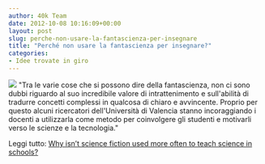 ```yaml
---
author: 40k Team
date: 2012-10-08 10:16:09+00:00
layout: post
slug: perche-non-usare-la-fantascienza-per-insegnare
title: "Perché non usare la fantascienza per insegnare?"
categories:
- Idee trovate in giro
---
```


![](http://40k.it/wp-content/uploads/2012/10/original.png) "Tra le varie cose che si possono dire della fantascienza, non ci sono dubbi riguardo al suo incredibile valore di intrattenimento e sull'abilità di tradurre concetti complessi in qualcosa di chiaro e avvincente. Proprio per questo alcuni ricercatori dell'Università di Valencia stanno incoraggiando i docenti a utilizzarla come metodo per coinvolgere gli studenti e motivarli verso le scienze e la tecnologia." 

Leggi tutto: [Why isn’t science fiction used more often to teach science in schools?](http://io9.com/5949397/why-isnt-science-fiction-used-more-often-to-teach-science-in-schools)
